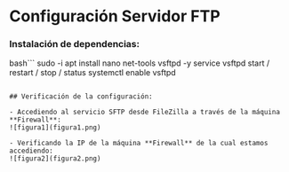 # Configuración Servidor FTP

### Instalación de dependencias:
 
bash```
sudo -i
apt install nano net-tools vsftpd -y
service vsftpd start / restart / stop / status
systemctl enable vsftpd
```

## Verificación de la configuración:

- Accediendo al servicio SFTP desde FileZilla a través de la máquina **Firewall**:
![figura1](figura1.png)

- Verificando la IP de la máquina **Firewall** de la cual estamos accediendo:
![figura2](figura2.png)
